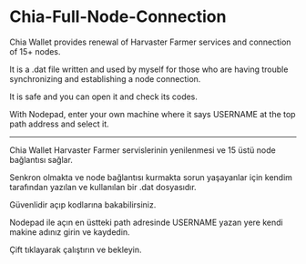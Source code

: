 # Chia-Full-Node-Connection


Chia Wallet provides renewal of Harvaster Farmer services and connection of 15+ nodes.

It is a .dat file written and used by myself for those who are having trouble synchronizing and establishing a node connection.

It is safe and you can open it and check its codes.

With Nodepad, enter your own machine where it says USERNAME at the top path address and select it.

----------------------------------------------------------------------------------------------------------------------------------------


Chia Wallet Harvaster Farmer servislerinin yenilenmesi ve 15 üstü node bağlantısı sağlar.

Senkron olmakta ve node bağlantısı kurmakta sorun yaşayanlar için kendim tarafından yazılan ve kullanılan bir .dat dosyasıdır. 

Güvenlidir açıp kodlarına bakabilirsiniz.

Nodepad ile açın en üstteki path adresinde USERNAME yazan yere kendi makine adınız girin ve kaydedin.

Çift tıklayarak çalıştırın ve bekleyin.
